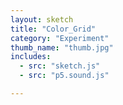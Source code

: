 ```yaml
---
layout: sketch
title: "Color_Grid" 
category: "Experiment" 
thumb_name: "thumb.jpg"
includes:
  - src: "sketch.js"
  - src: "p5.sound.js"

---
```


<!-- 

  You can change the title, category and thumb as you like 
  (just make sure the folder contain a jpg for the thumb with the correct name)
  Do not change the first line "layout: sketch"

  If you need to customize this html page:
    1) delete the line "layout: sketch"
    2) copy the content of "/_layouts/sketch.html" below. 
    Make sure to leave one line of space between the markup above and the html code

-->
